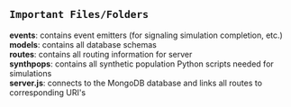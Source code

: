 ## `Important Files/Folders`
**events**: contains event emitters (for signaling simulation completion, etc.)   
**models**: contains all database schemas   
**routes**: contains all routing information for server   
**synthpops**: contains all synthetic population Python scripts needed for simulations   
**server.js**: connects to the MongoDB database and links all routes to corresponding URI's